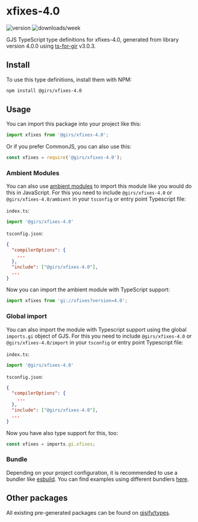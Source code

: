 
# xfixes-4.0

![version](https://img.shields.io/npm/v/@girs/xfixes-4.0)
![downloads/week](https://img.shields.io/npm/dw/@girs/xfixes-4.0)


GJS TypeScript type definitions for xfixes-4.0, generated from library version 4.0.0 using [ts-for-gir](https://github.com/gjsify/ts-for-gir) v3.0.3.


## Install

To use this type definitions, install them with NPM:
```bash
npm install @girs/xfixes-4.0
```

## Usage

You can import this package into your project like this:
```ts
import xfixes from '@girs/xfixes-4.0';
```

Or if you prefer CommonJS, you can also use this:
```ts
const xfixes = require('@girs/xfixes-4.0');
```

### Ambient Modules

You can also use [ambient modules](https://github.com/gjsify/ts-for-gir/tree/main/packages/cli#ambient-modules) to import this module like you would do this in JavaScript.
For this you need to include `@girs/xfixes-4.0` or `@girs/xfixes-4.0/ambient` in your `tsconfig` or entry point Typescript file:

`index.ts`:
```ts
import '@girs/xfixes-4.0'
```

`tsconfig.json`:
```json
{
  "compilerOptions": {
    ...
  },
  "include": ["@girs/xfixes-4.0"],
  ...
}
```

Now you can import the ambient module with TypeScript support: 

```ts
import xfixes from 'gi://xfixes?version=4.0';
```

### Global import

You can also import the module with Typescript support using the global `imports.gi` object of GJS.
For this you need to include `@girs/xfixes-4.0` or `@girs/xfixes-4.0/import` in your `tsconfig` or entry point Typescript file:

`index.ts`:
```ts
import '@girs/xfixes-4.0'
```

`tsconfig.json`:
```json
{
  "compilerOptions": {
    ...
  },
  "include": ["@girs/xfixes-4.0"],
  ...
}
```

Now you have also type support for this, too:

```ts
const xfixes = imports.gi.xfixes;
```

### Bundle

Depending on your project configuration, it is recommended to use a bundler like [esbuild](https://esbuild.github.io/). You can find examples using different bundlers [here](https://github.com/gjsify/ts-for-gir/tree/main/examples).

## Other packages

All existing pre-generated packages can be found on [gjsify/types](https://github.com/gjsify/types).

